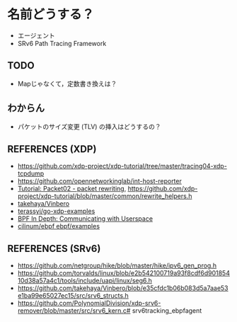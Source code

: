 # 名前どうする？
- エージェント
- SRv6 Path Tracing Framework



## TODO
- Mapじゃなくて，定数書き換えは？

## わからん
- パケットのサイズ変更 (TLV) の挿入はどうするの？

## REFERENCES (XDP)
- https://github.com/xdp-project/xdp-tutorial/tree/master/tracing04-xdp-tcpdump
- https://github.com/opennetworkinglab/int-host-reporter
- [Tutorial: Packet02 - packet rewriting](https://github.com/xdp-project/xdp-tutorial/tree/master/packet02-rewriting), https://github.com/xdp-project/xdp-tutorial/blob/master/common/rewrite_helpers.h
- [takehaya/Vinbero](https://github.com/takehaya/Vinbero)
- [terassyi/go-xdp-examples](https://github.com/terassyi/go-xdp-examples)
- [BPF In Depth: Communicating with Userspace](https://blogs.oracle.com/linux/post/bpf-in-depth-communicating-with-userspace)
- [cilinum/ebpf ebpf/examples](https://github.com/cilium/ebpf/tree/v0.9.3/examples)


## REFERENCES (SRv6)
- https://github.com/netgroup/hike/blob/master/hike/ipv6_gen_prog.h
- https://github.com/torvalds/linux/blob/e2b542100719a93f8cdf6d90185410d38a57a4c1/tools/include/uapi/linux/seg6.h
- https://github.com/takehaya/Vinbero/blob/e35cfdc1b06b083d5a7aae53e1ba99e65027ec15/src/srv6_structs.h
- https://github.com/PolynomialDivision/xdp-srv6-remover/blob/master/src/srv6_kern.c# srv6tracking_ebpfagent
